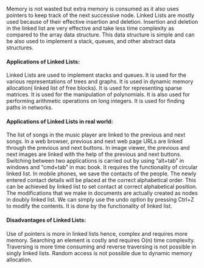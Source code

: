 Memory is not wasted but extra memory is consumed as it also uses pointers to keep track of the next successive node.
Linked Lists are mostly used because of their effective insertion and deletion. 
Insertion and deletion in the linked list are very effective and take less time complexity as compared to the array data structure. 
This data structure is simple and can be also used to implement a stack, queues, and other abstract data structures.   

####  Applications of Linked Lists:
Linked Lists are used to implement stacks and queues.
It is used for the various representations of trees and graphs.
It is used in dynamic memory allocation( linked list of free blocks).
It is used for representing sparse matrices.
It is used for the manipulation of polynomials.
It is also used for performing arithmetic operations on long integers.
It is used for finding paths in networks.
#### Applications of Linked Lists in real world: 
The list of songs in the music player are linked to the previous and next songs. 
In a web browser, previous and next web page URLs are linked through the previous and next buttons.
In image viewer, the previous and next images are linked with the help of the previous and next buttons.
Switching between two applications is carried out by using “alt+tab” in windows and “cmd+tab” in mac book. It requires the functionality of circular linked list.
In mobile phones, we save the contacts of the people. The newly entered contact details will be placed at the correct alphabetical order. This can be achieved by linked list to set contact at correct alphabetical position.
The modifications that we make in documents are actually created as nodes in doubly linked list. We can simply use the undo option by pressing Ctrl+Z to modify the contents. It is done by the functionality of linked list.

#### Disadvantages of Linked Lists:
Use of pointers is more in linked lists hence, complex and requires more memory.
Searching an element is costly and requires O(n) time complexity.
Traversing is more time consuming and reverse traversing is not possible in singly linked lists.
Random access is not possible due to dynamic memory allocation.